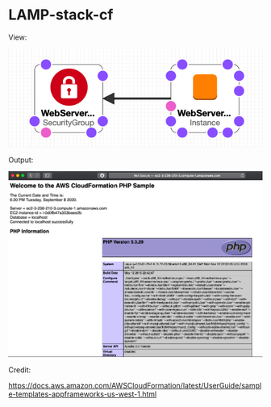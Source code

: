 # LAMP-stack-cf


View:

![Image of node](https://github.com/Jeffreyx38/LAMP-stack-cf/blob/master/Designer.png)

Output:

![Image of node](https://github.com/Jeffreyx38/LAMP-stack-cf/blob/master/Output.png)

Credit: 

https://docs.aws.amazon.com/AWSCloudFormation/latest/UserGuide/sample-templates-appframeworks-us-west-1.html
